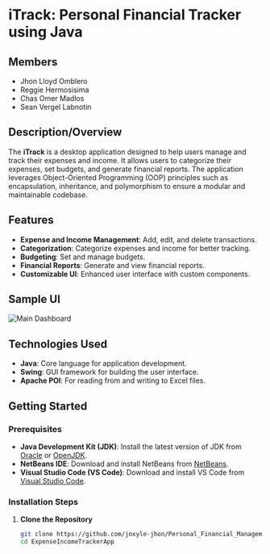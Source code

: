 # iTrack: Personal Financial Tracker using Java

## Members
- Jhon Lloyd Omblero
- Reggie Hermosisima
- Chas Omer Madlos
- Sean Vergel Labnotin

## Description/Overview
The **iTrack** is a desktop application designed to help users manage and track their expenses and income. It allows users to categorize their expenses, set budgets, and generate financial reports. The application leverages Object-Oriented Programming (OOP) principles such as encapsulation, inheritance, and polymorphism to ensure a modular and maintainable codebase.

## Features
- **Expense and Income Management**: Add, edit, and delete transactions.
- **Categorization**: Categorize expenses and income for better tracking.
- **Budgeting**: Set and manage budgets.
- **Financial Reports**: Generate and view financial reports.
- **Customizable UI**: Enhanced user interface with custom components.
## Sample UI
![Main Dashboard](images/image.png)

## Technologies Used
- **Java**: Core language for application development.
- **Swing**: GUI framework for building the user interface.
- **Apache POI**: For reading from and writing to Excel files.

## Getting Started

### Prerequisites
- **Java Development Kit (JDK)**: Install the latest version of JDK from [Oracle](https://www.oracle.com/java/technologies/javase-jdk11-downloads.html) or [OpenJDK](https://openjdk.java.net/install/).
- **NetBeans IDE**: Download and install NetBeans from [NetBeans](https://netbeans.apache.org/download/index.html).
- **Visual Studio Code (VS Code)**: Download and install VS Code from [Visual Studio Code](https://code.visualstudio.com/Download).

### Installation Steps
1. **Clone the Repository**
   ```sh
   git clone https://github.com/joxyle-jhon/Personal_Financial_Management.git
   cd ExpenseIncomeTrackerApp
